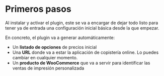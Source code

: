# Primeros pasos

Al instalar y activar el plugin, este se va a encargar de dejar todo listo para tener ya de entrada una configuración inicial básica desde la que empezar.

En concreto, el plugin va a generar automáticamente:

- Un **listado de opciones** de precios inicial
- Una **URL** donde va a estar la aplicación de copistería online. Lo puedes cambiar en cualquier momento.
- Un **producto de WooCommerce** que va a servir para identificar las ventas de impresión personalizada
